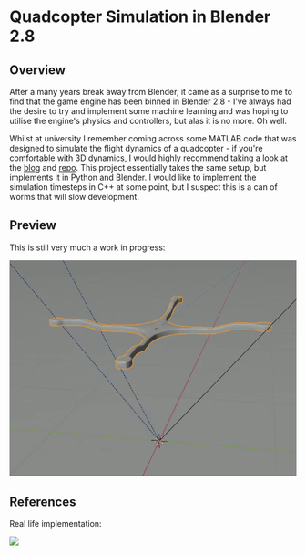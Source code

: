 # Quadcopter Simulation in Blender 2.8
## Overview
After a many years break away from Blender, it came as a surprise to me to find that the game engine has been binned in Blender 2.8 - I've always had the desire to try and implement some machine learning and was hoping to utilise the engine's physics and controllers, but alas it is no more. Oh well.

Whilst at university I remember coming across some MATLAB code that was designed to simulate the flight dynamics of a quadcopter - if you're comfortable with 3D dynamics, I would highly recommend taking a look at the [blog](http://andrew.gibiansky.com/blog/physics/quadcopter-dynamics/) and [repo](https://github.com/gibiansky/experiments/tree/master/quadcopter). This project essentially takes the same setup, but implements it in Python and Blender. I would like to implement the simulation timesteps in C++ at some point, but I suspect this is a can of worms that will slow development.

## Preview
This is still very much a work in progress: 

![](images/example_1.gif)

## References
Real life implementation:  

[![](https://img.youtube.com/vi/0cZRwyJe5yo/0.jpg)](https://www.youtube.com/watch?v=0cZRwyJe5yo "Click to play on Youtube")


